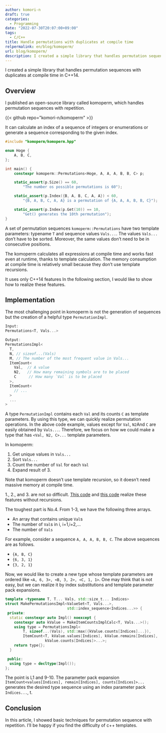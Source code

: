 ```yaml
---
author: komori-n
draft: true
categories:
  - Programming
date: "2022-07-30T20:07:00+09:00"
tags:
  - C/C++
title: Handle permutations with duplicates at compile time
relpermalink: en/blog/komoperm/
url: blog/komoperm/
description: I created a simple library that handles permutation sequences with duplicates at compile time in C++14.
---
```


I created a simple library that handles permutation sequences with duplicates at compile time in C++14.

## Overview

I published an open-source library called komoperm, which handles permutation sequences with repetition.

{{< github repo="komori-n/komoperm" >}}

It can calculate an index of a sequence of integers or enumerations or generate a sequence corresponding to the given index.

```cpp
#include "komoperm/komoperm.hpp"

enum Hoge {
    A, B, C,
};

int main() {
    constexpr komoperm::Permutations<Hoge, A, A, A, B, B, C> p;

    static_assert(p.Size() == 60,
        "The number os possible permutations is 60");

    static_assert(p.Index({B, A, B, C, A, A}) < 60,
        "{B, A, B, C, A, A} is a permutation of {A, A, A, B, B, C}");

    static_assert(p.Index(p.Get(10)) == 10,
        "Get() generates the 10th permutation");
}
```

A set of permutation sequences `komoperm::Permutations` have two template parameters: typename `T` and sequence values `Vals...`. The values `Vals...` don’t have to be sorted. Moreover, the same values don’t need to be in consecutive positions.

The komoperm calculates all expressions at compile time and works fast even at runtime, thanks to template calculation. The memory consumption at compile time is relatively small because they don’t use template recursions.

It uses only C++14 features In the following section, I would like to show how to realize these features.

## Implementation

The most challenging point in komoperm is not the generation of sequences but the creation of a helpful type `PermutationImpl`.

```cpp
Input:
Permutations<T, Vals...>

Output:
PermutationsImpl<
  T,
  N, // sizeof...(Vals)
  M, // The number of the most frequent value in Vals...
  ItemCount<
    Val,  // A value
    N2,   // How many remaining symbols are to be placed
    C    　// How many `Val` is to be placed
  >,
  ItemCount<
    // ...
  >
  ...
>
```

A type `PermutationImpl` contains each `Val` and its counts `C` as template parameters. By using this type, we can quickly realize permutation operations. In the above code example, values except for `Val`, `N2`And `C` are easily obtained by `Vals...`. Therefore, we focus on how we could make a type that has `<Val, N2, C>...` template parameters.

In komoperm:

1. Get unique values in `Vals...`
2. Sort `Vals...`
3. Count the number of `Val` for each `Val`
4. Expand result of 3.

Note that komoperm doesn’t use template recursion, so it doesn’t need massive memory at compile time.

1., 2., and 3. are not so difficult. [This code](https://github.com/komori-n/komoperm/blob/main/src/komoperm.hpp#L240-L308) and [this code](https://github.com/komori-n/komoperm/blob/main/src/komoperm.hpp#L494-L547) realize these features without recursions.

The toughest part is No.4. From 1-3, we have the following three arrays.

- An array that contains unique `Val`s
- The number of `Val`s in i, i+1,i+2,…
- The number of `Vals`

For example, consider a sequence `A, A, A, B, B, C`. The above sequences are as follows.

- `{A, B, C}`
- `{6, 3, 1}`
- `{3, 2, 1}`

Now, we would like to create a new type whose template parameters are ordered like `<A, 6, 3>, <B, 3, 2>, <C, 1, 1>`. One may think that is not easy, but we can realize it by index substitutions and template parameter pack expansions.

```cpp
template <typename T, T... Vals, std::size_t... Indices>
struct MakePermutationsImpl<ValueSet<T, Vals...>,
                            std::index_sequence<Indices...>> {
 private:
  static constexpr auto Impl() noexcept {
    constexpr auto kValue = MakeItemCountsImplCalc<T, Vals...>();
    using type = PermutationsImpl<
        T, sizeof...(Vals), std::max({kValue.counts[Indices]...}),
        ItemCount<T, kValue.values[Indices], kValue.remains[Indices],
                  kValue.counts[Indices]>...>;
    return type{};
  }

 public:
  using type = decltype(Impl());
};
```

The point is L1 and 9-10. The parameter pack expansion `ItemCount<values[Indices], remain[Indices], counts[Indices]>...` generates the desired type sequence using an index parameter pack `Indices...`, t.

## Conclusion

In this article, I showed basic techniques for permutation sequence with repetition. I’ll be happy if you find the difficulty of c++ templates.
